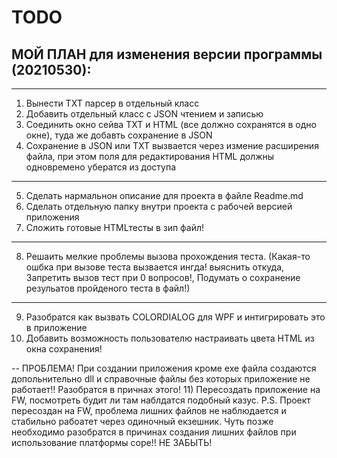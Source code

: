 ﻿
# TODO

## МОЙ ПЛАН для изменения версии программы (20210530):

---
1) Вынести ТХТ парсер в отдельный класс
2) Добавить отдельный класс с JSON чтением и записью
3) Соединить окно сейва TXT и HTML (все должно сохранятся в одно окне), туда же добавть сохранение в JSON
4) Сохранение в JSON или TXT вызвается через измение расширения файла, при этом поля для 
редактирования HTML должны одновремено убератся из доступа
---
5) Сделать нармальнон описание для проекта в файле Readme.md
6) Сделать отдельную папку внутри проекта с рабочей версией приложения
7) Сложить готовые HTMLтесты в зип файл!
---
8) Решаить мелкие проблемы вызова прохождения теста. 
(Какая-то ошбка при вызове теста вызвается ингда! выяснить откуда, 
Запретить вызов тест при 0 вопросов!, 
Подумать о сохранение резульатов пройденого теста в файл!)
---
9) Разобратся как вызвать COLORDIALOG для WPF и интигрировать это в приложение
10) Добавить возможность пользователю настраивать цвета HTML из окна сохранения!

--
ПРОБЛЕМА! При создании приложения кроме exe файла создаются допольнительно dll и справочные файлы 
без которых приложение не работает!! Разобратся в причнах этого!
11) Пересоздать приложение на FW, посмотреть будит ли там наблдатся подобный казус.
P.S. Проект пересоздан на FW, проблема лишних файлов не наблюдается и стабильно рабоатет через одиночный екзешник.
Чуть позже необходимо разобратся в причинах создания лишних файлов при использование платформы соре!! НЕ ЗАБЫТЬ!
